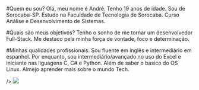 #Quem eu sou?
Olá, meu nome é André.
Tenho 19 anos de idade.
Sou de Sorocaba-SP.
Estudo na Faculdade de Tecnologia de Sorocaba.
Curso Análise e Desenvolvimento de Sistemas.

#Quais são meus objetivos?
Tenho o sonho de me tornar um desenvolvedor Full-Stack.
Me destaco pela minha força de vontade, foco e determinação.

#Minhas qualidades profissionais:
Sou fluente em inglês e intermediário em espanhol.
Por enquanto, sou intermediário/avançado no uso do Excel e iniciante
nas liguagens C, C# e Python. Além de saber o basico do OS Linux.
Almejo aprender mais sobre o mundo Tech.

<picture>
  <source
    srcset="https://github-readme-stats.vercel.app/api?username=andre55z&show_icons=true&theme=chartreuse-dark&layout=donut"
    media="(prefers-color-scheme: dark)"
  />
  <source
    srcset="https://github-readme-stats.vercel.app/api?username=anuraghazra&show_icons=true"
    media="(prefers-color-scheme: light), (prefers-color-scheme: no-preference)"
    
  />
  <img src="https://github-readme-stats.vercel.app/api?username=andre55za&show_icons=true" />
</picture>








